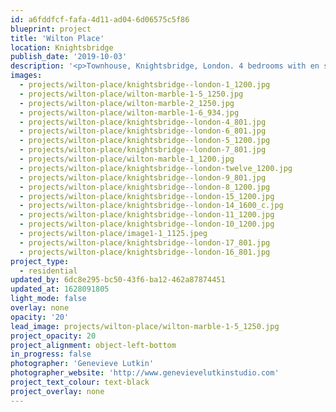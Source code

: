 ```yaml
---
id: a6fddfcf-fafa-4d11-ad04-6d06575c5f86
blueprint: project
title: 'Wilton Place'
location: Knightsbridge
publish_date: '2019-10-03'
description: '<p>Townhouse, Knightsbridge, London. 4 bedrooms with en suites, 2 receptions, roof terrace and kitchen garden. A contemporary realisation of a tranquil oasis that stays faithful to its townhouse history.</p>'
images:
  - projects/wilton-place/knightsbridge--london-1_1200.jpg
  - projects/wilton-place/wilton-marble-1-5_1250.jpg
  - projects/wilton-place/wilton-marble-2_1250.jpg
  - projects/wilton-place/wilton-marble-1-6_934.jpg
  - projects/wilton-place/knightsbridge--london-4_801.jpg
  - projects/wilton-place/knightsbridge--london-6_801.jpg
  - projects/wilton-place/knightsbridge--london-5_1200.jpg
  - projects/wilton-place/knightsbridge--london-7_801.jpg
  - projects/wilton-place/wilton-marble-1_1200.jpg
  - projects/wilton-place/knightsbridge--london-twelve_1200.jpg
  - projects/wilton-place/knightsbridge--london-9_801.jpg
  - projects/wilton-place/knightsbridge--london-8_1200.jpg
  - projects/wilton-place/knightsbridge--london-15_1200.jpg
  - projects/wilton-place/knightsbridge--london-14_1600_c.jpg
  - projects/wilton-place/knightsbridge--london-11_1200.jpg
  - projects/wilton-place/knightsbridge--london-10_1200.jpg
  - projects/wilton-place/image1-1_1125.jpeg
  - projects/wilton-place/knightsbridge--london-17_801.jpg
  - projects/wilton-place/knightsbridge--london-16_801.jpg
project_type:
  - residential
updated_by: 6dc8e295-bc50-43f6-ba12-462a87874451
updated_at: 1628091805
light_mode: false
overlay: none
opacity: '20'
lead_image: projects/wilton-place/wilton-marble-1-5_1250.jpg
project_opacity: 20
project_alignment: object-left-bottom
in_progress: false
photographer: 'Genevieve Lutkin'
photographer_website: 'http://www.genevievelutkinstudio.com'
project_text_colour: text-black
project_overlay: none
---
```

